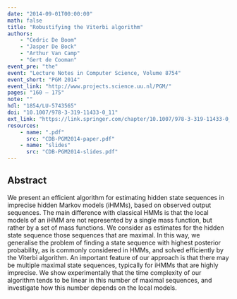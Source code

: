 ```yaml
---
date: "2014-09-01T00:00:00"
math: false
title: "Robustifying the Viterbi algorithm"
authors:
    - "Cedric De Boom"
    - "Jasper De Bock"
    - "Arthur Van Camp"
    - "Gert de Cooman"
event_pre: "the"
event: "Lecture Notes in Computer Science, Volume 8754"
event_short: "PGM 2014"
event_link: "http://www.projects.science.uu.nl/PGM/"
pages: "160 – 175"
note: ""
hdl: "1854/LU-5743565"
doi: "10.1007/978-3-319-11433-0_11"
ext_link: "https://link.springer.com/chapter/10.1007/978-3-319-11433-0_11"
resources:
    - name: ".pdf"
      src: "CDB-PGM2014-paper.pdf"
    - name: "slides"
      src: "CDB-PGM2014-slides.pdf"
---
```


## Abstract
We present an efficient algorithm for estimating hidden state sequences in imprecise hidden Markov models (iHMMs), based on observed output sequences.
The main difference with classical HMMs is that the local models of an iHMM are not represented by a single mass function, but rather by a set of mass functions.
We consider as estimates for the hidden state sequence those sequences that are maximal.
In this way, we generalise the problem of finding a state sequence with highest posterior probability, as is commonly considered in HMMs, and solved efficiently by the Viterbi algorithm.
An important feature of our approach is that there may be multiple maximal state sequences, typically for iHMMs that are highly imprecise.
We show experimentally that the time complexity of our algorithm tends to be linear in this number of maximal sequences, and investigate how this number depends on the local models.